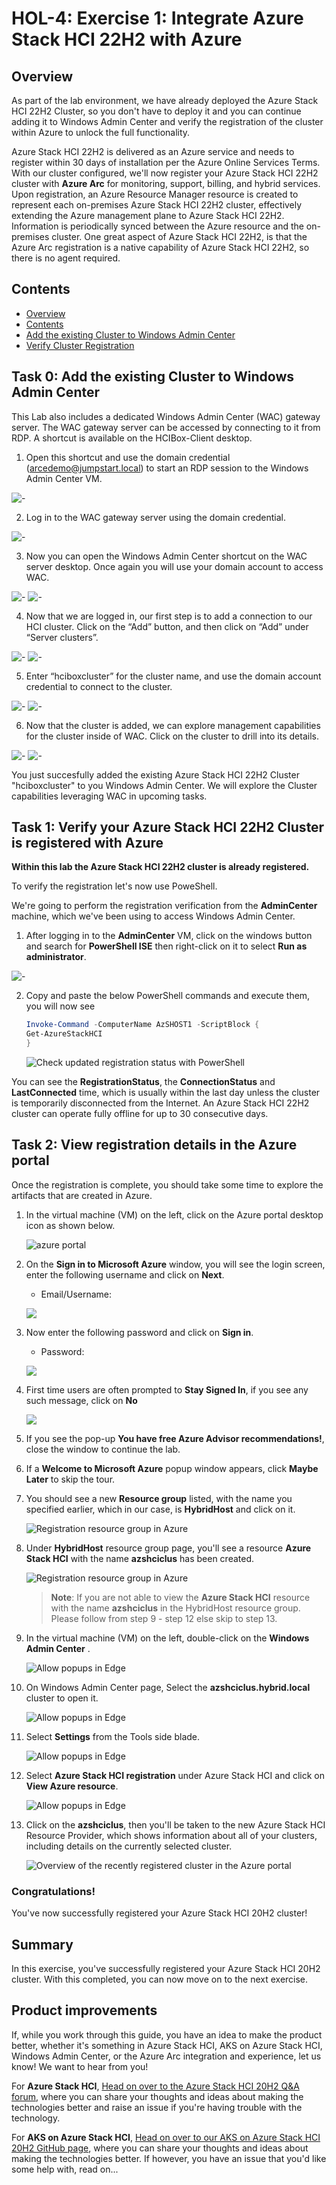 HOL-4: Exercise 1: Integrate Azure Stack HCI 22H2 with Azure
==============
Overview
-----------

   As part of the lab environment, we have already deployed the Azure Stack HCI 22H2 Cluster, so you don't have to deploy it and you can continue adding it to Windows Admin Center and verify the registration of the cluster within Azure to unlock the full functionality.

   Azure Stack HCI 22H2 is delivered as an Azure service and needs to register within 30 days of installation per the Azure Online Services Terms.  With our cluster configured, we'll now register your Azure Stack HCI 22H2 cluster with **Azure Arc** for monitoring, support, billing, and hybrid services. Upon registration, an Azure Resource Manager resource is created to represent each on-premises Azure Stack HCI 22H2 cluster, effectively extending the Azure management plane to Azure Stack HCI 22H2. Information is periodically synced between the Azure resource and the on-premises cluster.  One great aspect of Azure Stack HCI 22H2, is that the Azure Arc registration is a native capability of Azure Stack HCI 22H2, so there is no agent required.

Contents
-----------
- [Overview](#overview)
- [Contents](#contents)
- [Add the existing Cluster to Windows Admin Center](#task-0-add-the-existing-cluster-to-windows-admin-center)
- [Verify Cluster Registration](#task-1-verify-your-azure-stack-hci-22h2-cluster-is-registered-with-azure)

## Task 0: Add the existing Cluster to Windows Admin Center

This Lab also includes a dedicated Windows Admin Center (WAC) gateway server. The WAC gateway server can be accessed by connecting to it from RDP. A shortcut is available on the HCIBox-Client desktop.

1. Open this shortcut and use the domain credential (arcedemo@jumpstart.local) to start an RDP session to the Windows Admin Center VM.

![-](./media/wac_gateway_shortcut.png "Screenshot showing WAC desktop shortcut")

2. Log in to the WAC gateway server using the domain credential.

![-](./media/wac_gateway_login.png "Screenshot showing logging into the WAC server")

3. Now you can open the Windows Admin Center shortcut on the WAC server desktop. Once again you will use your domain account to access WAC.

![-](./media/wac_gateway_desktop.png "Screenshot showing logging into WAC")
![-](./media/wac_login.png "Screenshot showing WAC login prompt")

4. Now that we are logged in, our first step is to add a connection to our HCI cluster. Click on the “Add” button, and then click on “Add” under “Server clusters”.

![-](./media/wac_empty.png "Screenshot showing WAC first login")
![-](./media/wac_add_cluster.png "Screenshot showing WAC adding cluster")

5. Enter “hciboxcluster” for the cluster name, and use the domain account credential to connect to the cluster.

![-](./media/wac_add_cluster_detail.png "Screenshot showing WAC connection details")
![-](./media/wac_add_cluster_detail_2.png "Screenshot showing WAC connection details")

6. Now that the cluster is added, we can explore management capabilities for the cluster inside of WAC. Click on the cluster to drill into its details.

![-](./media/wac_cluster_added.png "Screenshot showing cluster list")
![-](./media/wac_cluster_added_detail.png "Screenshot showing cluster detail")

You just succesfully added the existing Azure Stack HCI 22H2 Cluster "hciboxcluster" to you Windows Admin Center. We will explore the Cluster capabilities leveraging WAC in upcoming tasks.

## Task 1: Verify your Azure Stack HCI 22H2 Cluster is registered with Azure

**Within this lab the Azure Stack HCI 22H2 cluster is already registered.**

To verify the registration let's now use PoweShell.

We're going to perform the registration verification from the **AdminCenter** machine, which we've been using to access Windows Admin Center.

1. After logging in to the **AdminCenter** VM, click on the windows button and search for **PowerShell ISE** then right-click on it to select **Run as administrator**.

![-](./media/2023-03-01_17h07_52.png "Open PowerShell ISE as an Administrator")
    
2. Copy and paste the below PowerShell commands and execute them, you will now see 

     ```powershell
     Invoke-Command -ComputerName AzSHOST1 -ScriptBlock {
     Get-AzureStackHCI
     } 
     ```
    
    ![Check updated registration status with PowerShell](./media/Verify-registered-cluster.png "Check updated registration status with PowerShell")

You can see the **RegistrationStatus**, the **ConnectionStatus** and **LastConnected** time, which is usually within the last day unless the cluster is temporarily disconnected from the Internet. An Azure Stack HCI 22H2 cluster can operate fully offline for up to 30 consecutive days.

## Task 2: View registration details in the Azure portal ###

Once the registration is complete, you should take some time to explore the artifacts that are created in Azure.

1. In the virtual machine (VM) on the left, click on the Azure portal desktop icon as shown below.

    ![azure portal](./media/azure%20portal.png)
    
1. On the **Sign in to Microsoft Azure** window, you will see the login screen, enter the following username and click on **Next**.

   * Email/Username: <inject key="AzureAdUserEmail"></inject>

   ![](https://github.com/CloudLabsAI-Azure/AIW-SAP-on-Azure/blob/main/media/M2-Ex1-portalsignin-1.png?raw=true)

1. Now enter the following password and click on **Sign in**. 

   * Password: <inject key="AzureAdUserPassword"></inject>
   
   ![](./media/M2-Ex1-portalsignin-2.png?raw=true)

1. First time users are often prompted to **Stay Signed In**, if you see any such message, click on **No**

   ![](./media/M2-Ex1-portalsignin-3.png?raw=true)

1. If you see the pop-up **You have free Azure Advisor recommendations!**, close the window to continue the lab.

1. If a **Welcome to Microsoft Azure** popup window appears, click **Maybe Later** to skip the tour.

1. You should see a new **Resource group** listed, with the name you specified earlier, which in our case, is **HybridHost** and click on it.

    ![Registration resource group in Azure](./media/rg.png "Registration resource group in Azure")

1. Under **HybridHost** resource group page, you'll see a resource **Azure Stack HCI** with the name **azshciclus** has been created.

    ![Registration resource group in Azure](./media/stack.png "Registration resource group in Azure")
    
   >**Note**: If you are not able to view the **Azure Stack HCI** resource with the name **azshciclus** in the HybridHost resource group. Please follow from step 9 - step 12 else skip to step 13.

1. In the virtual machine (VM) on the left, double-click on the **Windows Admin Center** .

    ![Allow popups in Edge](./media/wac.png "Allow popups in Edge")
    
1. On Windows Admin Center page, Select the **azshciclus.hybrid.local** cluster to open it.

    ![Allow popups in Edge](./media/hol4ss1.png "Allow popups in Edge")
    
1. Select **Settings** from the Tools side blade.

    ![Allow popups in Edge](./media/hol4ss2.png "Allow popups in Edge")
    
1. Select **Azure Stack HCI registration** under Azure Stack HCI and click on **View Azure resource**.

    ![Allow popups in Edge](./media/hol4ss3.png "Allow popups in Edge")

1. Click on the **azshciclus**, then you'll be taken to the new Azure Stack HCI Resource Provider, which shows information about all of your clusters, including details on the currently selected cluster.

    ![Overview of the recently registered cluster in the Azure portal](./media/overview.png "Overview of the recently registered cluster in the Azure portal")


### Congratulations! ###
You've now successfully registered your Azure Stack HCI 20H2 cluster!

Summary
-----------
In this exercise, you've successfully registered your Azure Stack HCI 20H2 cluster. With this completed, you can now move on to the next exercise.

Product improvements
-----------
If, while you work through this guide, you have an idea to make the product better, whether it's something in Azure Stack HCI, AKS on Azure Stack HCI, Windows Admin Center, or the Azure Arc integration and experience, let us know! We want to hear from you!

For **Azure Stack HCI**, [Head on over to the Azure Stack HCI 20H2 Q&A forum](https://docs.microsoft.com/en-us/answers/topics/azure-stack-hci.html "Azure Stack HCI 20H2 Q&A"), where you can share your thoughts and ideas about making the technologies better and raise an issue if you're having trouble with the technology.

For **AKS on Azure Stack HCI**, [Head on over to our AKS on Azure Stack HCI 20H2 GitHub page](https://github.com/Azure/aks-hci/issues "AKS on Azure Stack HCI GitHub"), where you can share your thoughts and ideas about making the technologies better. If however, you have an issue that you'd like some help with, read on... 
